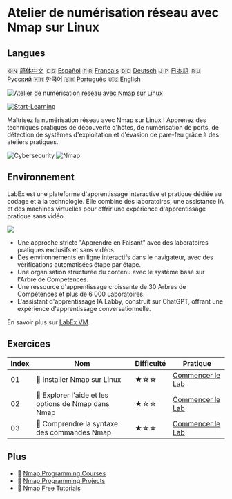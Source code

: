 # Atelier de numérisation réseau avec Nmap sur Linux

## Langues

🇨🇳 [简体中文](README_zh.md) 🇪🇸 [Español](README_es.md) 🇫🇷 [Français](README_fr.md) 🇩🇪 [Deutsch](README_de.md) 🇯🇵 [日本語](README_ja.md) 🇷🇺 [Русский](README_ru.md) 🇰🇷 [한국어](README_ko.md) 🇧🇷 [Português](README_pt.md) 🇺🇸 [English](README.md) 

[![Atelier de numérisation réseau avec Nmap sur Linux](https://cover-creator.labex.io/hands-on-network-scanning-with-nmap-on-linux.png?lang=fr)](https://labex.io/fr/courses/hands-on-network-scanning-with-nmap-on-linux)

[![Start-Learning](https://img.shields.io/badge/Start-Learning-whitesmoke?style=for-the-badge)](https://labex.io/fr/courses/hands-on-network-scanning-with-nmap-on-linux)

Maîtrisez la numérisation réseau avec Nmap sur Linux ! Apprenez des techniques pratiques de découverte d'hôtes, de numérisation de ports, de détection de systèmes d'exploitation et d'évasion de pare-feu grâce à des ateliers pratiques.

![Cybersecurity](https://img.shields.io/badge/Cybersecurity-whitesmoke?style=for-the-badge&logo=cybersecurity)
![Nmap](https://img.shields.io/badge/Nmap-whitesmoke?style=for-the-badge&logo=nmap)


## Environnement

LabEx est une plateforme d'apprentissage interactive et pratique dédiée au codage et à la technologie. Elle combine des laboratoires, une assistance IA et des machines virtuelles pour offrir une expérience d'apprentissage pratique sans vidéo.

![](https://tutorial-screenshot.getvm.io/images/vm-1725247253.png)

- Une approche stricte "Apprendre en Faisant" avec des laboratoires pratiques exclusifs et sans vidéos.
- Des environnements en ligne interactifs dans le navigateur, avec des vérifications automatisées étape par étape.
- Une organisation structurée du contenu avec le système basé sur l'Arbre de Compétences.
- Une ressource d'apprentissage croissante de 30 Arbres de Compétences et plus de 6 000 Laboratoires.
- L'assistant d'apprentissage IA Labby, construit sur ChatGPT, offrant une expérience d'apprentissage conversationnelle.

En savoir plus sur [LabEx VM](https://support.labex.io/using-labex/virtual-machine).

## Exercices

|   Index | Nom                                                 | Difficulté   | Pratique                                                                                                                       |
|---------|-----------------------------------------------------|--------------|--------------------------------------------------------------------------------------------------------------------------------|
|      01 | 📖 Installer Nmap sur Linux                         | ★☆☆          | <a target='_blank' href='https://labex.io/fr/tutorials/nmap-install-nmap-on-linux-530181'>Commencer le Lab</a>                 |
|      02 | 📖 Explorer l'aide et les options de Nmap dans Nmap | ★☆☆          | <a target='_blank' href='https://labex.io/fr/tutorials/nmap-explore-nmap-help-and-options-in-nmap-547101'>Commencer le Lab</a> |
|      03 | 📖 Comprendre la syntaxe des commandes Nmap         | ★☆☆          | <a target='_blank' href='https://labex.io/fr/tutorials/nmap-understand-nmap-command-syntax-530159'>Commencer le Lab</a>        |

## Plus

- 🔗 [Nmap Programming Courses](https://github.com/labex-labs/awesome-programming-courses)
- 🔗 [Nmap Programming Projects](https://github.com/labex-labs/awesome-programming-projects)
- 🔗 [Nmap Free Tutorials](https://github.com/labex-labs/nmap-free-tutorials)

